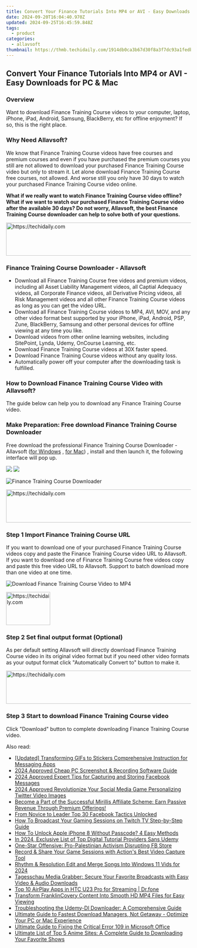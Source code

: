 ```yaml
---
title: Convert Your Finance Tutorials Into MP4 or AVI - Easy Downloads for PC & Mac
date: 2024-09-20T16:04:40.970Z
updated: 2024-09-25T16:45:59.848Z
tags:
  - product
categories:
  - allavsoft
thumbnail: https://thmb.techidaily.com/1914db0ca3b67d30f8a3f7dc93a1fedb56cd0f4e064e9d0112fa841a16763836.jpg
---
```


## Convert Your Finance Tutorials Into MP4 or AVI - Easy Downloads for PC & Mac

### Overview

Want to download Finance Training Course videos to your computer, laptop, iPhone, iPad, Android, Samsung, BlackBerry, etc for offline enjoyment? If so, this is the right place.

### Why Need Allavsoft?

We know that Finance Training Course videos have free courses and premium courses and even if you have purchased the premium courses you still are not allowed to download your purchased Finance Training Course video but only to stream it. Let alone download Finance Training Course free courses, not allowed. And worse still you only have 30 days to watch your purchased Finance Training Course video online.

**What if we really want to watch Finance Training Course video offline? What if we want to watch our purchased Finance Training Course video after the available 30 days? Do not worry, Allavsoft, the best Finance Training Course downloader can help to solve both of your questions.**

<!-- affiliate ads begin -->
<a href="https://appsumo.8odi.net/c/5597632/2151856/7443" target="_top" id="2151856">
  <img src="//a.impactradius-go.com/display-ad/7443-2151856" border="0" alt="https://techidaily.com" width="728" height="90"/>
</a>
<img height="0" width="0" src="https://appsumo.8odi.net/i/5597632/2151856/7443" style="position:absolute;visibility:hidden;" border="0" />
<!-- affiliate ads end -->

### Finance Training Course Downloader - Allavsoft

* Download all Finance Training Course free videos and premium videos, including all Asset Liability Management videos, all Captial Adequacy videos, all Corporate Finance videos, all Derivative Pricing videos, all Risk Management videos and all other Finance Training Course videos as long as you can get the video URL.
* Download all Finance Training Course videos to MP4, AVI, MOV, and any other video format best supported by your iPhone, iPad, Android, PSP, Zune, BlackBerry, Samsung and other personal devices for offline viewing at any time you like.
* Download videos from other online learning websites, including SitePoint, Lynda, Udemy, OnCourse Learning, etc.
* Download Finance Training Course videos at 30X faster speed.
* Download Finance Training Course videos without any quality loss.
* Automatically power off your computer after the downloading task is fulfilled.

### How to Download Finance Training Course Video with Allavsoft?

The guide below can help you to download any Finance Training Course video.

### Make Preparation: Free download Finance Training Course Downloader

Free download the professional Finance Training Course Downloader - Allavsoft ([for Windows](https://tools.techidaily.com/allavsoft/products/) , [for Mac](https://tools.techidaily.com/allavsoft/products/)) , install and then launch it, the following interface will pop up.

[![](https://www.allavsoft.com/how-to/../images/how-to/free-download-win.jpg)](https://tools.techidaily.com/allavsoft/products/) [![](https://www.allavsoft.com/how-to/../images/how-to/free-download-mac.jpg)](https://tools.techidaily.com/allavsoft/products/)

![Finance Training Course Downloader](https://www.allavsoft.com/how-to/../images/allavsoft/screen-shot-600.jpg)

<!-- affiliate ads begin -->
<a href="https://jalbum-affiliate-program.sjv.io/c/5597632/1584040/17916" target="_top" id="1584040">
  <img src="//a.impactradius-go.com/display-ad/17916-1584040" border="0" alt="https://techidaily.com" width="728" height="90"/>
</a>
<img height="0" width="0" src="https://jalbum-affiliate-program.sjv.io/i/5597632/1584040/17916" style="position:absolute;visibility:hidden;" border="0" />
<!-- affiliate ads end -->

### Step 1 Import Finance Training Course URL

If you want to download one of your purchased Finance Training Course videos copy and paste the Finance Training Course video URL to Allavsoft. If you want to download one of Finance Training Course free videos copy and paste this free video URL to Allavsoft. Support to batch download more than one video at one time.

![Download Finance Training Course Video to MP4](https://www.allavsoft.com/how-to/../images/how-to/download-rtmp-video/download-rtmp-video.jpg)

<!-- affiliate ads begin -->
<a href="https://aligracehair.sjv.io/c/5597632/2135406/19272" target="_top" id="2135406">
  <img src="//a.impactradius-go.com/display-ad/19272-2135406" border="0" alt="https://techidaily.com" width="120" height="90"/>
</a>
<img height="0" width="0" src="https://aligracehair.sjv.io/i/5597632/2135406/19272" style="position:absolute;visibility:hidden;" border="0" />
<!-- affiliate ads end -->

### Step 2 Set final output format (Optional)

As per default setting Allavsoft will directly download Finance Training Course video in its original video format but if you need other video formats as your output format click "Automatically Convert to" button to make it.

<!-- affiliate ads begin -->
<a href="https://aligracehair.sjv.io/c/5597632/2087239/19272" target="_top" id="2087239">
  <img src="//a.impactradius-go.com/display-ad/19272-2087239" border="0" alt="https://techidaily.com" width="728" height="90"/>
</a>
<img height="0" width="0" src="https://aligracehair.sjv.io/i/5597632/2087239/19272" style="position:absolute;visibility:hidden;" border="0" />
<!-- affiliate ads end -->

### Step 3 Start to download Finance Training Course video

Click "Download" button to complete downloading Finance Training Course video.

<ins class="adsbygoogle"
     style="display:block"
     data-ad-format="autorelaxed"
     data-ad-client="ca-pub-7571918770474297"
     data-ad-slot="1223367746"></ins>

<ins class="adsbygoogle"
     style="display:block"
     data-ad-client="ca-pub-7571918770474297"
     data-ad-slot="8358498916"
     data-ad-format="auto"
     data-full-width-responsive="true"></ins>

<span class="atpl-alsoreadstyle">Also read:</span>
<div><ul>
<li><a href="https://some-skills.techidaily.com/updated-transforming-gifs-to-stickers-comprehensive-instruction-for-messaging-apps/"><u>[Updated] Transforming GIFs to Stickers Comprehensive Instruction for Messaging Apps</u></a></li>
<li><a href="https://screen-capture.techidaily.com/2024-approved-cheap-pc-screenshot-and-recording-software-guide/"><u>2024 Approved Cheap PC Screenshot & Recording Software Guide</u></a></li>
<li><a href="https://screen-sharing-recording.techidaily.com/2024-approved-expert-tips-for-capturing-and-storing-facebook-messages/"><u>2024 Approved Expert Tips for Capturing and Storing Facebook Messages</u></a></li>
<li><a href="https://twitter-videos.techidaily.com/2024-approved-revolutionize-your-social-media-game-personalizing-twitter-video-images/"><u>2024 Approved Revolutionize Your Social Media Game Personalizing Twitter Video Images</u></a></li>
<li><a href="https://fox-web3.techidaily.com/become-a-part-of-the-successful-mirillis-affiliate-scheme-earn-passive-revenue-through-premium-offerings/"><u>Become a Part of the Successful Mirillis Affiliate Scheme: Earn Passive Revenue Through Premium Offerings!</u></a></li>
<li><a href="https://facebook-video-content.techidaily.com/from-novice-to-leader-top-30-facebook-tactics-unlocked/"><u>From Novice to Leader Top 30 Facebook Tactics Unlocked</u></a></li>
<li><a href="https://fox-web3.techidaily.com/how-to-broadcast-your-gaming-sessions-on-twitch-tv-step-by-step-guide/"><u>How To Broadcast Your Gaming Sessions on Twitch TV Step-by-Step Guide</u></a></li>
<li><a href="https://ios-unlock.techidaily.com/how-to-unlock-apple-iphone-8-without-passcode-4-easy-methods-by-drfone-ios/"><u>How To Unlock Apple iPhone 8 Without Passcode? 4 Easy Methods</u></a></li>
<li><a href="https://digital-screen-recording.techidaily.com/in-2024-exclusive-list-of-top-digital-tutorial-providers-sans-udemy/"><u>In 2024, Exclusive List of Top Digital Tutorial Providers Sans Udemy</u></a></li>
<li><a href="https://facebook.techidaily.com/one-star-offensive-pro-palestinian-activism-disrupting-fb-store/"><u>One-Star Offensive: Pro-Palestinian Activism Disrupting FB Store</u></a></li>
<li><a href="https://fox-web3.techidaily.com/record-and-share-your-game-sessions-with-actions-best-video-capture-tool/"><u>Record & Share Your Game Sessions with Action's Best Video Capture Tool</u></a></li>
<li><a href="https://extra-guidance.techidaily.com/rhythm-and-resolution-edit-and-merge-songs-into-windows-11-vids-for-2024/"><u>Rhythm & Resolution Edit and Merge Songs Into Windows 11 Vids for 2024</u></a></li>
<li><a href="https://fox-web3.techidaily.com/tagesschau-media-grabber-secure-your-favorite-broadcasts-with-easy-video-and-audio-downloads/"><u>Tagesschau Media Grabber: Secure Your Favorite Broadcasts with Easy Video & Audio Downloads</u></a></li>
<li><a href="https://screen-mirror.techidaily.com/top-10-airplay-apps-in-htc-u23-pro-for-streaming-drfone-by-drfone-android/"><u>Top 10 AirPlay Apps in HTC U23 Pro for Streaming | Dr.fone</u></a></li>
<li><a href="https://fox-web3.techidaily.com/transform-franklincovery-content-into-smooth-hd-mp4-files-for-easy-viewing/"><u>Transform FranklinCovery Content Into Smooth HD MP4 Files for Easy Viewing</u></a></li>
<li><a href="https://fox-web3.techidaily.com/troubleshooting-the-udemy-dl-downloader-a-comprehensive-guide/"><u>Troubleshooting the Udemy-Dl Downloader: A Comprehensive Guide</u></a></li>
<li><a href="https://fox-web3.techidaily.com/ultimate-guide-to-fastest-download-managers-not-getaway-optimize-your-pc-or-mac-experience/"><u>Ultimate Guide to Fastest Download Managers, Not Getaway - Optimize Your PC or Mac Experience</u></a></li>
<li><a href="https://fox-web3.techidaily.com/ultimate-guide-to-fixing-the-critical-error-109-in-microsoft-office/"><u>Ultimate Guide to Fixing the Critical Error 109 in Microsoft Office</u></a></li>
<li><a href="https://fox-web3.techidaily.com/ultimate-list-of-top-5-anime-sites-a-complete-guide-to-downloading-your-favorite-shows/"><u>Ultimate List of Top 5 Anime Sites: A Complete Guide to Downloading Your Favorite Shows</u></a></li>
</ul></div>

